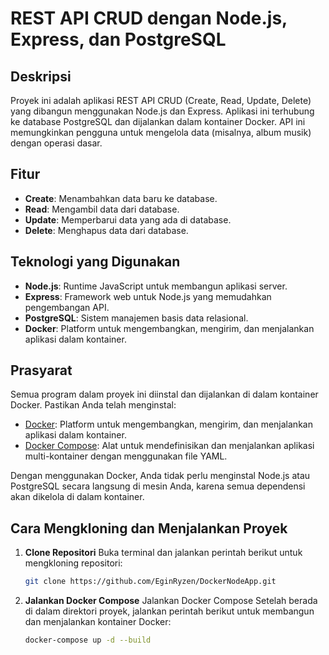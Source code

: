 # REST API CRUD dengan Node.js, Express, dan PostgreSQL

## Deskripsi

Proyek ini adalah aplikasi REST API CRUD (Create, Read, Update, Delete) yang dibangun menggunakan Node.js dan Express. Aplikasi ini terhubung ke database PostgreSQL dan dijalankan dalam kontainer Docker. API ini memungkinkan pengguna untuk mengelola data (misalnya, album musik) dengan operasi dasar.

## Fitur

- **Create**: Menambahkan data baru ke database.
- **Read**: Mengambil data dari database.
- **Update**: Memperbarui data yang ada di database.
- **Delete**: Menghapus data dari database.

## Teknologi yang Digunakan

- **Node.js**: Runtime JavaScript untuk membangun aplikasi server.
- **Express**: Framework web untuk Node.js yang memudahkan pengembangan API.
- **PostgreSQL**: Sistem manajemen basis data relasional.
- **Docker**: Platform untuk mengembangkan, mengirim, dan menjalankan aplikasi dalam kontainer.

## Prasyarat

Semua program dalam proyek ini diinstal dan dijalankan di dalam kontainer Docker. Pastikan Anda telah menginstal:

- [Docker](https://www.docker.com/): Platform untuk mengembangkan, mengirim, dan menjalankan aplikasi dalam kontainer.
- [Docker Compose](https://docs.docker.com/compose/): Alat untuk mendefinisikan dan menjalankan aplikasi multi-kontainer dengan menggunakan file YAML.

Dengan menggunakan Docker, Anda tidak perlu menginstal Node.js atau PostgreSQL secara langsung di mesin Anda, karena semua dependensi akan dikelola di dalam kontainer.

## Cara Mengkloning dan Menjalankan Proyek

1. **Clone Repositori**
   Buka terminal dan jalankan perintah berikut untuk mengkloning repositori:

   ```bash
   git clone https://github.com/EginRyzen/DockerNodeApp.git
   ```

2. **Jalankan Docker Compose**
   Jalankan Docker Compose Setelah berada di dalam direktori proyek, jalankan perintah berikut untuk membangun dan menjalankan kontainer Docker:

   ```bash
   docker-compose up -d --build
   ```
